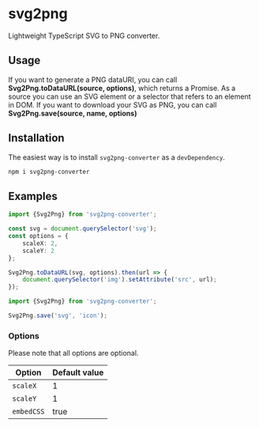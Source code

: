 # svg2png
Lightweight TypeScript SVG to PNG converter.
## Usage
If you want to generate a PNG dataURI, you can call **Svg2Png.toDataURL(source, options)**, which returns a Promise.
As a source you can use an SVG element or a selector that refers to an element in DOM. 
If you want to download your SVG as PNG, you can call **Svg2Png.save(source, name, options)**
## Installation
The easiest way is to install `svg2png-converter` as a `devDependency`.
```bash
npm i svg2png-converter
```
## Examples


```typescript
import {Svg2Png} from 'svg2png-converter';

const svg = document.querySelector('svg');
const options = {
    scaleX: 2,
    scaleY: 2
};

Svg2Png.toDataURL(svg, options).then(url => {
    document.querySelector('img').setAttribute('src', url);
});
```

```typescript
import {Svg2Png} from 'svg2png-converter';

Svg2Png.save('svg', 'icon');
```

### Options

Please note that all options are optional.

| Option               | Default value                      |
| -------------------- | ---------------------------------- | 
| `scaleX`             | 1                                  | 
| `scaleY`             | 1                                  |
| `embedCSS`           | true                               | 
